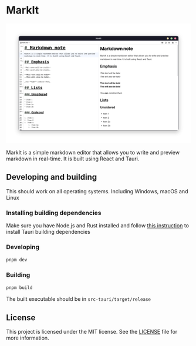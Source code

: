 # MarkIt

![MarkIt - A markdown editor built with Tauri and React](assets/markit-app.png)

MarkIt is a simple markdown editor that allows you to write and preview markdown in real-time. It is built using React and Tauri.

## Developing and building

This should work on all operating systems. Including Windows, macOS and Linux

### Installing building dependencies

Make sure you have Node.js and Rust installed and follow [this instruction](https://tauri.app/v1/guides/getting-started/prerequisites) to install Tauri building dependencies

### Developing

```bash
pnpm dev
```

### Building

```bash
pnpm build
```

The built executable should be in `src-tauri/target/release`

## License

This project is licensed under the MIT license. See the [LICENSE](LICENSE) file for more information.
